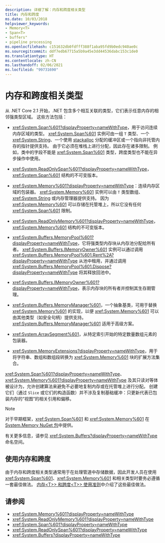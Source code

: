 ```yaml
---
description: 详细了解：内存和跨度相关类型
title: 内存和跨度
ms.date: 10/03/2018
helpviewer_keywords:
- Memory<T>
- Span<T>
- buffers"
- pipeline processing
ms.openlocfilehash: c151632db0fdfff388f1aba95fd9b0edc940ae0c
ms.sourcegitcommit: ddf7edb67715a5b9a45e3dd44536dabc153c1de0
ms.translationtype: HT
ms.contentlocale: zh-CN
ms.lasthandoff: 02/06/2021
ms.locfileid: "99731690"
---
```

# <a name="memory--and-span-related-types"></a>内存和跨度相关类型

从 .NET Core 2.1 开始，.NET 包含多个相互关联的类型，它们表示任意内存的相邻强类型区域。 这些方法包括：

- <xref:System.Span%601?displayProperty=nameWithType>，用于访问连续内存区域的类型。 <xref:System.Span%601> 实例可由一组 `T` 类型、一个 <xref:System.String>、一个使用 [stackalloc](../../csharp/language-reference/operators/stackalloc.md) 分配的缓冲区或一个指向非托管内存的指针提供支持。 由于它必须在堆栈上进行分配，因此存在诸多限制。 例如，类中的字段不能是 <xref:System.Span%601> 类型，跨度类型也不能在异步操作中使用。

- <xref:System.ReadOnlySpan%601?displayProperty=nameWithType>，<xref:System.Span%601> 结构的不可变版本。

- <xref:System.Memory%601?displayProperty=nameWithType>：连续内存区域的包装器。 <xref:System.Memory%601> 实例可以由 `T` 类型数组、<xref:System.String> 或内存管理器提供支持。 因为 <xref:System.Memory%601> 可以存储在托管堆上，所以它没有任何 <xref:System.Span%601> 限制。

- <xref:System.ReadOnlyMemory%601?displayProperty=nameWithType>，<xref:System.Memory%601> 结构的不可变版本。

- <xref:System.Buffers.MemoryPool%601?displayProperty=nameWithType>，它将强类型内存块从内存池分配给所有者。 <xref:System.Buffers.IMemoryOwner%601> 实例可以通过调用 <xref:System.Buffers.MemoryPool%601.Rent%2A?displayProperty=nameWithType> 从池中租用，并通过调用 <xref:System.Buffers.MemoryPool%601.Dispose?displayProperty=nameWithType> 将其释放回池中。

- <xref:System.Buffers.IMemoryOwner%601?displayProperty=nameWithType>，表示内存块的所有者并控制其生存期管理。

- <xref:System.Buffers.MemoryManager%601>，一个抽象基类，可用于替换 <xref:System.Memory%601> 的实现，以便 <xref:System.Memory%601> 可以由其他类型（如安全句柄）提供支持。 <xref:System.Buffers.MemoryManager%601> 适用于高级方案。

- <xref:System.ArraySegment%601>，从特定索引开始的特定数量数组元素的包装器。

- <xref:System.MemoryExtensions?displayProperty=nameWithType>，用于将字符串、数组和数组段转换为 <xref:System.Memory%601> 块的扩展方法集合。

<xref:System.Span%601?displayProperty=nameWithType>、<xref:System.Memory%601?displayProperty=nameWithType> 及其只读对等体被设计为，允许创建算法来避免不必要地复制内存或在托管堆上进行分配。 创建它们（通过 `Slice` 或它们的构造函数）并不涉及复制基础缓冲：只更新代表已包装内存的“视图”的相关引用和偏移。

> [!NOTE]
> 对于早期框架，<xref:System.Span%601> 和 <xref:System.Memory%601> 在 [System.Memory NuGet 包](https://www.nuget.org/packages/System.Memory/)中提供。

有关更多信息，请参见 <xref:System.Buffers?displayProperty=nameWithType> 命名空间。

## <a name="working-with-memory-and-span"></a>使用内存和跨度

由于内存和跨度相关类型通常用于在处理管道中存储数据，因此开发人员在使用 <xref:System.Span%601>、<xref:System.Memory%601> 和相关类型时要务必遵循一套最佳做法。 [内存\<T>> 和跨度\<T>> 使用准则](memory-t-usage-guidelines.md)中介绍了这些最佳做法。

## <a name="see-also"></a>请参阅

- <xref:System.Memory%601?displayProperty=nameWithType>
- <xref:System.ReadOnlyMemory%601?displayProperty=nameWithType>
- <xref:System.Span%601?displayProperty=nameWithType>
- <xref:System.ReadOnlySpan%601?displayProperty=nameWithType>
- <xref:System.Buffers?displayProperty=nameWithType>
